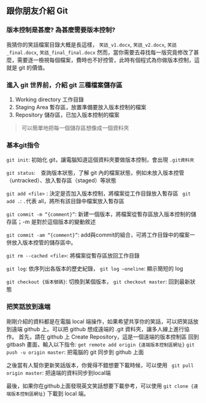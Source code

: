## 跟你朋友介紹 Git

### **版本控制是甚麼? 為甚麼需要版本控制?**
我猜你的笑話檔案目錄大概是長這樣，
`笑話_v1.docx`,
`笑話_v2.docx`,
`笑話_final.docx`,
`笑話_final_final.docx`
然而，當你需要去尋找每一版究竟修改了甚麼，需要逐一檢視每個檔案，費時也不好控管，此時有個程式為你做版本控制，這就是 git 的價值。

### **進入 git 世界前，介紹 git 三種檔案儲存區**
1.	Working directory 工作目錄 
2.	Staging Area 暫存區，放置準備要放入版本控制的檔案
3.	Repository 儲存區，已加入版本控制的檔案  
>可以簡單地把每一個儲存區想像成一個資料夾

### **基本git指令**
`git init`: 初始化 git，讓電腦知道這個資料夾要做版本控制，會出現 `.git資料夾`

`git status`:　查詢版本狀態，了解 git 內的檔案狀態，例如未放入版本控管（untracked）、放入暫存區（staged）等狀態

`git add <file>` : 決定是否加入版本控制，將檔案從工作目錄放入暫存區
` git add .`: `.`代表 all，將所有該目錄中檔案放入暫存區

`git commit -m “{comment}”`: 新建一個版本，將檔案從暫存區放入版本控制的儲存區；-m 是對於這個版本的變動敘述

`git commit -am “{comment}”`: add與commit的組合，可將工作目錄中的檔案一併放入版本控管的儲存區中。 

`git rm --cached <file>`: 將檔案從暫存區放回工作目錄

`git log`: 依序列出各版本的歷史紀錄，
`git log –oneline`: 顯示簡短的 log

`git checkout {版本號碼}`: 切換到某個版本，
`git checkout master`: 回到最新狀態


### **把笑話放到遠端**
剛剛介紹的資料都是在電腦 local 端操作，如果希望共享你的笑話，可以把笑話放到遠端 github 上。可以把 github 想成遠端的 .git 資料夾，讓多人線上進行協作。
首先，請在 github 上 Create Repository，這是一個遠端的版本控制區
回到 gitbash 畫面，輸入以下指令: 
`get remote add origin {遠端版本控制區網址}`
`git push -u origin master`: 把電腦的 git 同步到 github 上面

之後當有人幫你更新笑話版本，你覺得不錯想要下載時候，可以使用
` git pull origin master`: 把遠端的資料同步到local端	

最後，如果你在github上面發現英文笑話想要下載參考，可以使用 
`git clone {遠端版本控制區網址}` 下載到 local 端。




